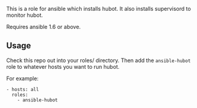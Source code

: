 This is a role for ansible which installs hubot.
It also installs supervisord to monitor hubot.

Requires ansible 1.6 or above.

Usage
----

Check this repo out into your roles/ directory.
Then add the `ansible-hubot` role to whatever hosts you want to run hubot.

For example:

    - hosts: all
      roles:
        - ansible-hubot
